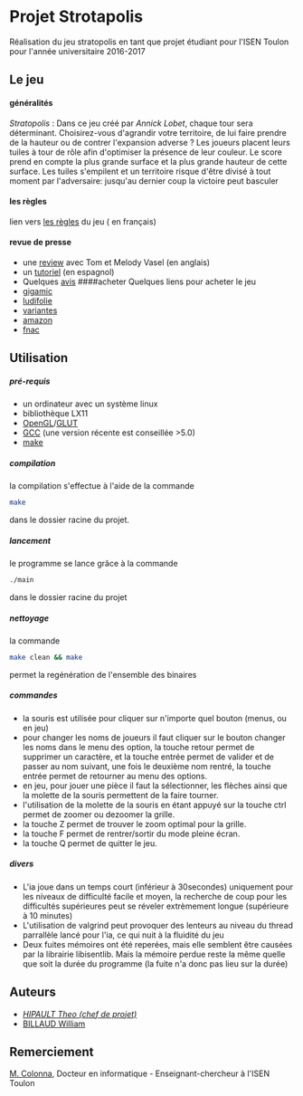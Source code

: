  # Projet Strotapolis

Réalisation du jeu stratopolis en tant que projet étudiant pour l'ISEN Toulon pour l'année universitaire 2016-2017

## Le jeu

#### généralités
*Stratopolis* :
Dans   ce   jeu   créé   par   _Annick   Lobet_,   chaque   tour   sera   déterminant.   Choisirez-vous
d'agrandir votre territoire, de lui faire prendre de la hauteur ou de contrer l'expansion
adverse ? Les joueurs placent leurs tuiles à tour de rôle afin d'optimiser la présence de
leur couleur. Le score prend en compte la plus grande surface et la plus grande hauteur
de cette surface. Les tuiles s'empilent et un territoire risque d'être divisé à tout moment par
l'adversaire: jusqu'au dernier coup la victoire peut basculer

#### les règles
lien vers [les règles](https://cloud-toulon.isen.fr/d/0d68030fad/files/?p=/Stratopolis/GIGAMIC_STRATOPOLIS_RULES-FR.pdf&dl=1) du jeu ( en français)
#### revue de presse
- une [review](https://cloud-toulon.isen.fr/d/0d68030fad/files/?p=/Stratopolis/Stratopolis_Review_-_with_Tom_and_Melody_Vasel.mp4&dl=1) avec Tom et Melody Vasel (en anglais) 
- un [tutoriel](https://cloud-toulon.isen.fr/d/0d68030fad/files/?p=/Stratopolis/Tutorial_-_Stratopolis.mp4&dl=1) (en espagnol) 
- Quelques [avis](https://www.trictrac.net/jeu-de-societe/stratopolis)
####acheter
Quelques liens pour acheter le jeu
- [gigamic](http://www.gigamic.com/jeu/stratopolis)
- [ludifolie](http://www.ludifolie.com/produit.php?ref=stratopolis)
- [variantes](http://www.variantesi.com/jeu-strategie-tactique-moderne-boutique/40645-Stratopolis-3420000000000.html)
- [amazon](https://www.amazon.fr/dp/B0079XFP7E)
- [fnac](http://www.fnac.com/Gigamic-Stratopolis/a4792732/w-4)

## Utilisation
##### pré-requis
- un ordinateur avec un système linux 
- bibliothèque LX11 
- [OpenGL](https://www.opengl.org/)/[GLUT](https://www.opengl.org/resources/libraries/glut/) 
- [GCC](https://gcc.gnu.org/) (une version récente est conseillée >5.0) 
- [make](https://www.gnu.org/software/make/)
##### compilation
la compilation s'effectue à l'aide de la commande

```bash
make
```
 dans le dossier racine du projet.

##### lancement
le programme se lance grâce à la commande

```bash
./main
```
 dans le dossier racine du projet
##### nettoyage
la commande

```bash
make clean && make
```
permet la regénération de l'ensemble des binaires
##### commandes
- la souris est utilisée pour cliquer sur n'importe quel bouton (menus, ou en jeu)
- pour changer les noms de joueurs il faut cliquer sur le bouton changer les noms dans le menu des option, la touche retour permet de supprimer un caractère, et la touche entrée permet de valider et de passer au nom suivant, une fois le deuxième nom rentré, la touche entrée permet de retourner au menu des options. 
- en jeu, pour jouer une pièce il faut la sélectionner, les flèches ainsi que la molette de la souris permettent de la faire tourner.
- l'utilisation de la molette de la souris en étant appuyé sur la touche ctrl permet de zoomer ou dezoomer la grille. 
- la touche Z permet de trouver le zoom optimal pour la grille.
- la touche F permet de rentrer/sortir du mode pleine écran. 
- la touche Q permet de quitter le jeu. 
##### divers
- L'ia joue dans un temps court (inférieur à 30secondes) uniquement pour les niveaux de difficulté facile et moyen, la recherche de coup pour les difficultés supérieures peut se réveler extrèmement longue (supérieure à 10 minutes) 
- L'utilisation de valgrind peut provoquer des lenteurs au niveau du thread parrallèle lancé pour l'ia, ce qui nuit à la fluidité du jeu 
- Deux fuites mémoires ont été reperées, mais elle semblent être
causées par la librairie libisentlib. Mais la mémoire perdue reste la même quelle que soit la durée du programme (la fuite n'a donc pas lieu sur la durée)
## Auteurs
- [*HIPAULT Theo (chef de projet)*](https://github.com/Parazar)
- [BILLAUD William](https://github.com/william-billaud)

## Remerciement
[M. Colonna](http://fm.colonna.free.fr/?Accueil), Docteur en informatique - Enseignant-chercheur à l'ISEN Toulon
